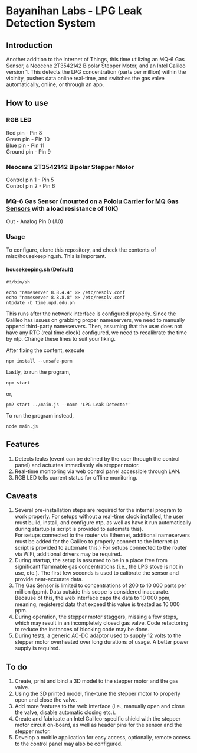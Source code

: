 Bayanihan Labs - LPG Leak Detection System
=========================

## Introduction

Another addition to the Internet of Things, this time utilizing an MQ-6 Gas Sensor, a Neocene 2T3542142 Bipolar Stepper Motor, and an Intel Galileo version 1. This detects the LPG concentration (parts per million) within the vicinity, pushes data online real-time, and switches the gas valve automatically, online, or through an app.

## How to use

### RGB LED
Red pin - Pin 8  
Green pin - Pin 10  
Blue pin - Pin 11  
Ground pin - Pin 9  

### Neocene 2T3542142 Bipolar Stepper Motor 
Control pin 1 - Pin 5  
Control pin 2 - Pin 6

### MQ-6 Gas Sensor (mounted on a [Pololu Carrier for MQ Gas Sensors](http://www.pololu.com/product/1479) with a load resistance of 10K)
Out - Analog Pin 0 (A0)

### Usage

To configure, clone this repository, and check the contents of misc/housekeeping.sh. This is important.

#### housekeeping.sh (Default)
```Shell
#!/bin/sh

echo "nameserver 8.8.4.4" >> /etc/resolv.conf
echo "nameserver 8.8.8.8" >> /etc/resolv.conf
ntpdate -b time.upd.edu.ph
```
This runs after the network interface is configured properly.
Since the Galileo has issues on grabbing proper nameservers, we need to manually append third-party nameservers.
Then, assuming that the user does not have any RTC (real time clock) configured, we need to recalibrate the time by ntp.
Change these lines to suit your liking.

After fixing the content, execute

```
npm install --unsafe-perm
```

Lastly, to run the program,
```
npm start
```
or, 
```
pm2 start ../main.js --name 'LPG Leak Detector'
```

To run the program instead,
```
node main.js
```

## Features

1. Detects leaks (event can be defined by the user through the control panel) and actuates immediately via stepper motor.
2. Real-time monitoring via web control panel accessible through LAN.
3. RGB LED tells current status for offline monitoring.

## Caveats

1. Several pre-installation steps are required for the internal program to work properly.
For setups without a real-time clock installed, the user must build, install, and configure ntp, as well as have it run automatically during startup (a script is provided to automate this).  
For setups connected to the router via Ethernet, additional nameservers must be added for the Galileo to properly connect to the Internet (a script is provided to automate this.)
For setups connected to the router via WiFi, additional drivers may be required.
2. During startup, the setup is assumed to be in a place free from significant flammable gas concentrations (i.e., the LPG stove is not in use, etc.). The first few seconds is used to calibrate the sensor and provide near-accurate data.
3. The Gas Sensor is limited to concentrations of 200 to 10 000 parts per million (ppm). Data outside this scope is considered inaccurate. Because of this, the web interface caps the data to 10 000 ppm, meaning, registered data that exceed this value is treated as 10 000 ppm.
4. During operation, the stepper motor staggers, missing a few steps, which may result in an incompletely closed gas valve. Code refactoring to reduce the instances of blocking code may be done.
5. During tests, a generic AC-DC adaptor used to supply 12 volts to the stepper motor overheated over long durations of usage. A better power supply is required. 

## To do

1. Create, print and bind a 3D model to the stepper motor and the gas valve.
2. Using the 3D printed model, fine-tune the stepper motor to properly open and close the valve.
3. Add more features to the web interface (i.e., manually open and close the valve, disable automatic closing etc.).
4. Create and fabricate an Intel Galileo-specific shield with the stepper motor circuit on-board, as well as header pins for the sensor and the stepper motor.
5. Develop a mobile application for easy access, optionally, remote access to the control panel may also be configured. 
